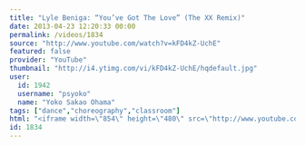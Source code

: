 ```yaml
---
title: "Lyle Beniga: “You’ve Got The Love” (The XX Remix)"
date: 2013-04-23 12:20:33 00:00
permalink: /videos/1834
source: "http://www.youtube.com/watch?v=kFD4kZ-UchE"
featured: false
provider: "YouTube"
thumbnail: "http://i4.ytimg.com/vi/kFD4kZ-UchE/hqdefault.jpg"
user:
  id: 1942
  username: "psyoko"
  name: "Yoko Sakao Ohama"
tags: ["dance","choreography","classroom"]
html: "<iframe width=\"854\" height=\"480\" src=\"http://www.youtube.com/embed/kFD4kZ-UchE?wmode=transparent&feature=oembed\" frameborder=\"0\" allowfullscreen></iframe>"
id: 1834
---
```


